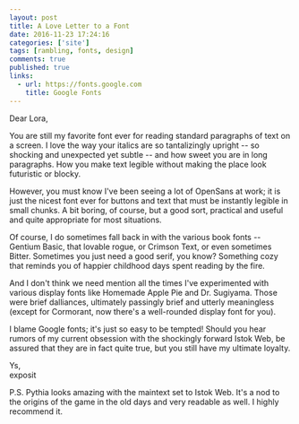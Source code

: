```yaml
---
layout: post
title: A Love Letter to a Font
date: 2016-11-23 17:24:16
categories: ['site']
tags: [rambling, fonts, design]
comments: true
published: true
links:
  - url: https://fonts.google.com
    title: Google Fonts
---
```


Dear Lora,

You are still my favorite font ever for reading standard paragraphs of text on a screen. I love the way your italics are so tantalizingly upright -- so shocking and unexpected yet subtle -- and how sweet you are in long paragraphs. How you make text legible without making the place look futuristic or blocky.
<!--more-->

However, you must know I've been seeing a lot of OpenSans at work; it is just the nicest font ever for buttons and text that must be instantly legible in small chunks. A bit boring, of course, but a good sort, practical and useful and quite appropriate for most situations.

Of course, I do sometimes fall back in with the various book fonts -- Gentium Basic, that lovable rogue, or Crimson Text, or even sometimes Bitter. Sometimes you just need a good serif, you know? Something cozy that reminds you of happier childhood days spent reading by the fire.

And I don't think we need mention all the times I've experimented with various display fonts like Homemade Apple Pie and Dr. Sugiyama. Those were brief dalliances, ultimately passingly brief and utterly meaningless (except for Cormorant, now there's a well-rounded display font for you).

I blame Google fonts; it's just so easy to be tempted! Should you hear rumors of my current obsession with the shockingly forward Istok Web, be assured that they are in fact quite true, but you still have my ultimate loyalty.

Ys,<br>
exposit

P.S. Pythia looks amazing with the maintext set to Istok Web. It's a nod to the origins of the game in the old days and very readable as well. I highly recommend it.

